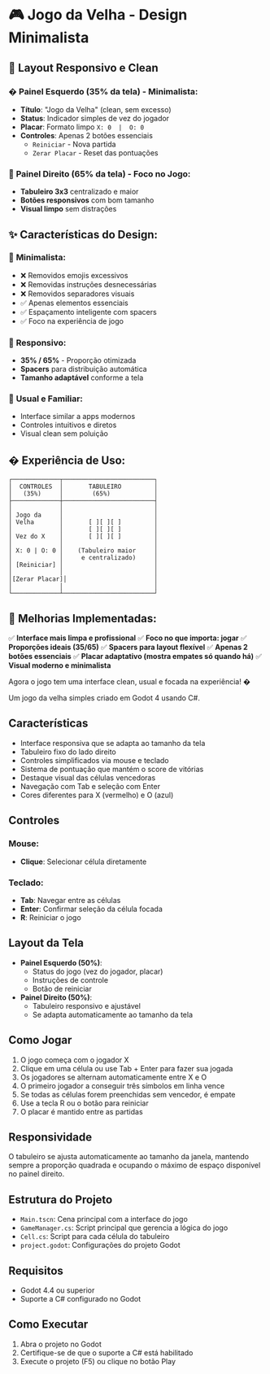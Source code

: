 # 🎮 Jogo da Velha - Design Minimalista

## 🎨 **Layout Responsivo e Clean**

### � **Painel Esquerdo (35% da tela) - Minimalista:**
- **Título**: "Jogo da Velha" (clean, sem excesso)
- **Status**: Indicador simples de vez do jogador
- **Placar**: Formato limpo `X: 0  |  O: 0`
- **Controles**: Apenas 2 botões essenciais
  - `Reiniciar` - Nova partida
  - `Zerar Placar` - Reset das pontuações

### 🎯 **Painel Direito (65% da tela) - Foco no Jogo:**
- **Tabuleiro 3x3** centralizado e maior
- **Botões responsivos** com bom tamanho
- **Visual limpo** sem distrações

## ✨ **Características do Design:**

### 🔸 **Minimalista:**
- ❌ Removidos emojis excessivos
- ❌ Removidas instruções desnecessárias
- ❌ Removidos separadores visuais
- ✅ Apenas elementos essenciais
- ✅ Espaçamento inteligente com spacers
- ✅ Foco na experiência de jogo

### 🔸 **Responsivo:**
- **35% / 65%** - Proporção otimizada
- **Spacers** para distribuição automática
- **Tamanho adaptável** conforme a tela

### 🔸 **Usual e Familiar:**
- Interface similar a apps modernos
- Controles intuitivos e diretos
- Visual clean sem poluição

## � **Experiência de Uso:**

```
┌─────────────┬─────────────────────────┐
│  CONTROLES  │       TABULEIRO         │
│   (35%)     │        (65%)            │
├─────────────┼─────────────────────────┤
│             │                         │
│ Jogo da     │                         │
│ Velha       │       [ ][ ][ ]         │
│             │       [ ][ ][ ]         │
│ Vez do X    │       [ ][ ][ ]         │
│             │                         │
│ X: 0 | O: 0 │    (Tabuleiro maior     │
│             │     e centralizado)     │
│ [Reiniciar] │                         │
│             │                         │
│[Zerar Placar]│                        │
│             │                         │
└─────────────┴─────────────────────────┘
```

## 🚀 **Melhorias Implementadas:**

✅ **Interface mais limpa e profissional**
✅ **Foco no que importa: jogar**
✅ **Proporções ideais (35/65)**
✅ **Spacers para layout flexível**
✅ **Apenas 2 botões essenciais**
✅ **Placar adaptativo (mostra empates só quando há)**
✅ **Visual moderno e minimalista**

Agora o jogo tem uma interface clean, usual e focada na experiência! �

Um jogo da velha simples criado em Godot 4 usando C#.

## Características

- Interface responsiva que se adapta ao tamanho da tela
- Tabuleiro fixo do lado direito
- Controles simplificados via mouse e teclado
- Sistema de pontuação que mantém o score de vitórias
- Destaque visual das células vencedoras
- Navegação com Tab e seleção com Enter
- Cores diferentes para X (vermelho) e O (azul)

## Controles

### Mouse:
- **Clique**: Selecionar célula diretamente

### Teclado:
- **Tab**: Navegar entre as células
- **Enter**: Confirmar seleção da célula focada
- **R**: Reiniciar o jogo

## Layout da Tela

- **Painel Esquerdo (50%)**: 
  - Status do jogo (vez do jogador, placar)
  - Instruções de controle
  - Botão de reiniciar
- **Painel Direito (50%)**: 
  - Tabuleiro responsivo e ajustável
  - Se adapta automaticamente ao tamanho da tela

## Como Jogar

1. O jogo começa com o jogador X
2. Clique em uma célula ou use Tab + Enter para fazer sua jogada
3. Os jogadores se alternam automaticamente entre X e O
4. O primeiro jogador a conseguir três símbolos em linha vence
5. Se todas as células forem preenchidas sem vencedor, é empate
6. Use a tecla R ou o botão para reiniciar
7. O placar é mantido entre as partidas

## Responsividade

O tabuleiro se ajusta automaticamente ao tamanho da janela, mantendo sempre a proporção quadrada e ocupando o máximo de espaço disponível no painel direito.

## Estrutura do Projeto

- `Main.tscn`: Cena principal com a interface do jogo
- `GameManager.cs`: Script principal que gerencia a lógica do jogo
- `Cell.cs`: Script para cada célula do tabuleiro
- `project.godot`: Configurações do projeto Godot

## Requisitos

- Godot 4.4 ou superior
- Suporte a C# configurado no Godot

## Como Executar

1. Abra o projeto no Godot
2. Certifique-se de que o suporte a C# está habilitado
3. Execute o projeto (F5) ou clique no botão Play
